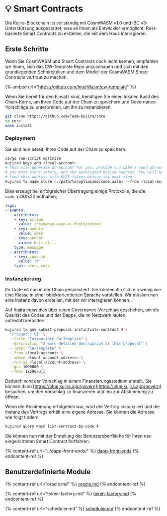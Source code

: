 # 💡 Smart Contracts

Die Kujira-Blockchain ist vollständig mit CosmWASM v1.0 und IBC v3-Unterstützung ausgestattet, was es Ihnen als Entwickler ermöglicht, Rust-basierte Smart Contracts zu erstellen, die mit dem Haus interagieren.

## Erste Schritte

Wenn Sie CosmWASM und Smart Contracts noch nicht kennen, empfehlen wir Ihnen, sich das CW-Template Repo anzuschauen und sich mit den grundlegenden Schnittstellen und dem Modell der CosmWASM Smart Contracts vertraut zu machen.&#x20;

{% embed url="https://github.com/InterWasm/cw-template" %}

Wenn Sie bereit für den Einsatz sind, benötigen Sie einen lokalen Build des Chain-Kerns, um Ihren Code auf der Chain zu speichern und Governance-Vorschläge zu unterbreiten, um ihn zu instanziieren.

```bash
git clone https://github.com/Team-Kujira/core
cd core
make install
```

### Deployment

Sie sind nun bereit, Ihren Code auf der Chain zu speichern:

```bash
cargo run-script optimize
kujirad keys add <local-account>
# This will generate an account for you, provide you with a seed phrase which 
# you must store safely, and the associated kujira address. You will need to 
# fund this address with KUJI tokens before the next step
kujirad tx wasm store <./path/to/optimized/code.wasm> --from <local-account>
```

Dies erzeugt bei erfolgreicher Übertragung einige Protokolle, die die `code_id`:&#x20 enthalten;

```yaml
logs:
- events:
  - attributes:
    - key: action
      value: /cosmwasm.wasm.v1.MsgStoreCode
    - key: module
      value: wasm
    - key: sender
      value: kujira1...
    type: message
  - attributes:
    - key: code_id
      value: "4"
    type: store_code
```

### Instanziierung

Ihr Code ist nun in der Chain gespeichert. Sie können ihn sich ein wenig wie eine Klasse in einer objektorientierten Sprache vorstellen. Wir müssen nun eine Instanz davon erstellen, mit der wir interagieren können...&#x20;

Auf Kujira muss dies über einen Governance-Vorschlag geschehen, um die Qualität des Codes und der Dapps, die im Netzwerk laufen, aufrechtzuerhalten.&#x20;

```bash
kujirad tx gov submit-proposal instantiate-contract 4 \
  '{"count": 0}' \
  --title "Instantiate CW-Template" \
  --description "A more detailed description of this proposal" \
  --label "CW-Template" \
  --from <local-account> \
  --admin <local-account-address> \
  --run-as <local-account-address> \
  --gas 1000000 \
  --fees 1250ukuji
```
Dadurch wird der Vorschlag in einem Finanzierungsstadium erstellt. Sie können dann [https://blue.kujira.app/govern](https://blue.kujira.app/govern) besuchen, um den Vorschlag zu finanzieren und ihn zur Abstimmung zu öffnen.

Wenn die Abstimmung erfolgreich war, wird der Vertrag instanziiert und die Instanz des Vertrags erhält eine eigene Adresse. Sie können die Adresse wie folgt finden:


```bash
kujirad query wasm list-contract-by-code 4
```

Sie können nun mit der Erstellung der Benutzeroberfläche für Ihren neu eingerichteten Smart Contract fortfahren.

{% content-ref url="../dapp-front-ends/" %}
[dapp-front-ends](../dapp-front-ends/)
{% endcontent-ref %}

## Benutzerdefinierte Module

{% content-ref url="oracle.md" %}
[oracle.md](oracle.md)
{% endcontent-ref %}

{% content-ref url="token-factory.md" %}
[token-factory.md](token-factory.md)
{% endcontent-ref %}

{% content-ref url="scheduler.md" %}
[scheduler.md](scheduler.md)
{% endcontent-ref %}
